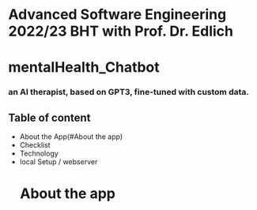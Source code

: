 # Advanced Software Engineering 2022/23 BHT with Prof. Dr. Edlich
# mentalHealth_Chatbot
<h3> an AI therapist, based on GPT3, fine-tuned with custom data. </h3>

## Table of content
<ul>
  <li>About the App(#About the app)</li>
  <li>Checklist</li>
  <li>Technology</li>
  <li>local Setup / webserver</li>
  
# About the app
  
